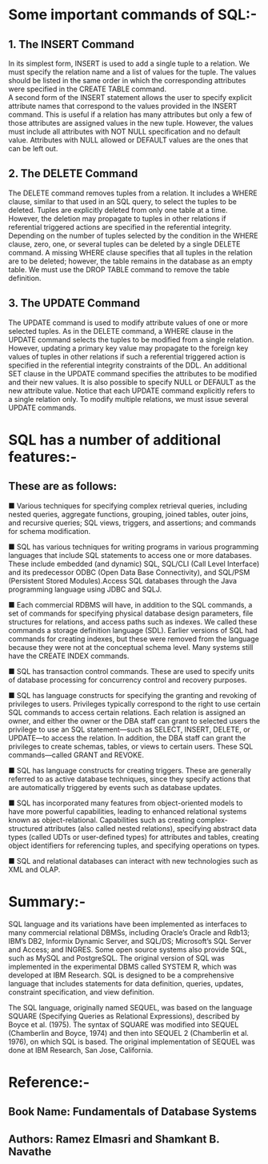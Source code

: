 # Some important commands of SQL:-  
## 1. The INSERT Command  
In its simplest form, INSERT is used to add a single tuple to a relation. We must specify the relation 
name and a list of values for the tuple. The values should be listed in the same order in which the
corresponding attributes were specified in the CREATE TABLE command.  
A second form of the INSERT statement allows the user to specify explicit attribute
names that correspond to the values provided in the INSERT command. This is useful if a relation has many attributes but only a few of those attributes are assigned
values in the new tuple. However, the values must include all attributes with NOT
NULL specification and no default value. Attributes with NULL allowed or DEFAULT
values are the ones that can be left out.  


## 2. The DELETE Command  
The DELETE command removes tuples from a relation. It includes a WHERE clause,
similar to that used in an SQL query, to select the tuples to be deleted. Tuples are
explicitly deleted from only one table at a time. However, the deletion may propagate to tuples in other relations if referential 
triggered actions are specified in the referential integrity.
Depending on the number of tuples selected by the condition in the WHERE clause, zero, one, or several 
tuples can be deleted by a single DELETE command. A missing WHERE clause
specifies that all tuples in the relation are to be deleted; however, the table remains
in the database as an empty table. We must use the DROP TABLE command to
remove the table definition.  


## 3. The UPDATE Command  
The UPDATE command is used to modify attribute values of one or more selected
tuples. As in the DELETE command, a WHERE clause in the UPDATE command
selects the tuples to be modified from a single relation. However, updating a
primary key value may propagate to the foreign key values of tuples in other relations if such a referential 
triggered action is specified in the referential integrity constraints of the DDL. An additional SET clause in the UPDATE
command specifies the attributes to be modified and their new values.
It is also possible to specify NULL or DEFAULT as the new attribute value. Notice that
each UPDATE command explicitly refers to a single relation only. To modify multiple
relations, we must issue several UPDATE commands.


# SQL has a number of additional features:-
## These are as follows:  
■ Various techniques for specifying complex retrieval
queries, including nested queries, aggregate functions, grouping, joined
tables, outer joins, and recursive queries; SQL views, triggers, and assertions;
and commands for schema modification.  

■ SQL has various techniques for writing programs in various programming
languages that include SQL statements to access one or more databases.
These include embedded (and dynamic) SQL, SQL/CLI (Call Level
Interface) and its predecessor ODBC (Open Data Base Connectivity), and
SQL/PSM (Persistent Stored Modules).Access SQL databases through the Java
programming language using JDBC and SQLJ.  

■ Each commercial RDBMS will have, in addition to the SQL commands, a set
of commands for specifying physical database design parameters, file structures for relations, 
and access paths such as indexes. We called these commands a storage definition language (SDL). Earlier versions of
SQL had commands for creating indexes, but these were removed from the language because they
were not at the conceptual schema level. Many systems still have the CREATE INDEX commands.  

■ SQL has transaction control commands. These are used to specify units of
database processing for concurrency control and recovery purposes.  

■ SQL has language constructs for specifying the granting and revoking of privileges to users.
Privileges typically correspond to the right to use certain SQL
commands to access certain relations. Each relation is assigned an owner,
and either the owner or the DBA staff can grant to selected users the privilege to use an SQL 
statement—such as SELECT, INSERT, DELETE, or
UPDATE—to access the relation. In addition, the DBA staff can grant the
privileges to create schemas, tables, or views to certain users. These SQL
commands—called GRANT and REVOKE.  

■ SQL has language constructs for creating triggers. These are generally
referred to as active database techniques, since they specify actions that are
automatically triggered by events such as database updates.  

■ SQL has incorporated many features from object-oriented models to have
more powerful capabilities, leading to enhanced relational systems known as
object-relational. Capabilities such as creating complex-structured attributes 
(also called nested relations), specifying abstract data types (called
UDTs or user-defined types) for attributes and tables, creating object identifiers for 
referencing tuples, and specifying operations on types.  

■ SQL and relational databases can interact with new technologies such as
XML and OLAP.  


# Summary:-  
SQL language and its variations have been implemented as 
interfaces to many commercial relational DBMSs,
including Oracle’s Oracle and Rdb13; IBM’s DB2, Informix Dynamic Server, and
SQL/DS; Microsoft’s SQL Server and Access; and INGRES. Some open source systems also provide SQL, 
such as MySQL and PostgreSQL. The original version of
SQL was implemented in the experimental DBMS called SYSTEM R, which was
developed at IBM Research. SQL is designed to be a comprehensive language that
includes statements for data definition, queries, updates, constraint specification,
and view definition.  

The SQL language, originally named SEQUEL, was based on the language SQUARE
(Specifying Queries as Relational Expressions), described by Boyce et al. (1975). The
syntax of SQUARE was modified into SEQUEL (Chamberlin and Boyce, 1974) and
then into SEQUEL 2 (Chamberlin et al. 1976), on which SQL is based. The original
implementation of SEQUEL was done at IBM Research, San Jose, California.  


# Reference:-  
## Book Name: Fundamentals of Database Systems  
## Authors: Ramez Elmasri and Shamkant B. Navathe  




